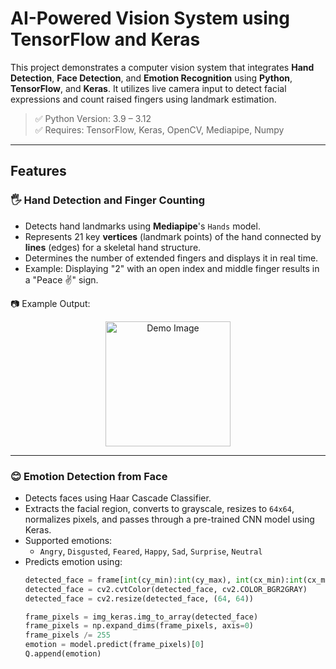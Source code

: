 # AI-Powered Vision System using TensorFlow and Keras

This project demonstrates a computer vision system that integrates **Hand Detection**, **Face Detection**, and **Emotion Recognition** using **Python**, **TensorFlow**, and **Keras**. It utilizes live camera input to detect facial expressions and count raised fingers using landmark estimation.

> ✅ Python Version: 3.9 – 3.12  
> ✅ Requires: TensorFlow, Keras, OpenCV, Mediapipe, Numpy

---

## Features

### 🖐 Hand Detection and Finger Counting
- Detects hand landmarks using **Mediapipe**'s `Hands` model.
- Represents 21 key **vertices** (landmark points) of the hand connected by **lines** (edges) for a skeletal hand structure.
- Determines the number of extended fingers and displays it in real time.
- Example: Displaying "2" with an open index and middle finger results in a "Peace ✌️" sign.

📷 Example Output:  
<div align="center">
  <img src="https://i.ibb.co/bgvjmzC9/Whats-App-Image-2025-05-17-at-04-42-27.jpg" alt="Demo Image" width = "200"/>
</div>

---

### 😊 Emotion Detection from Face
- Detects faces using Haar Cascade Classifier.
- Extracts the facial region, converts to grayscale, resizes to `64x64`, normalizes pixels, and passes through a pre-trained CNN model using Keras.
- Supported emotions:
  - `Angry`, `Disgusted`, `Feared`, `Happy`, `Sad`, `Surprise`, `Neutral`
- Predicts emotion using:
  ```python
  detected_face = frame[int(cy_min):int(cy_max), int(cx_min):int(cx_max)]
  detected_face = cv2.cvtColor(detected_face, cv2.COLOR_BGR2GRAY)
  detected_face = cv2.resize(detected_face, (64, 64))

  frame_pixels = img_keras.img_to_array(detected_face)
  frame_pixels = np.expand_dims(frame_pixels, axis=0)
  frame_pixels /= 255
  emotion = model.predict(frame_pixels)[0]
  Q.append(emotion)
